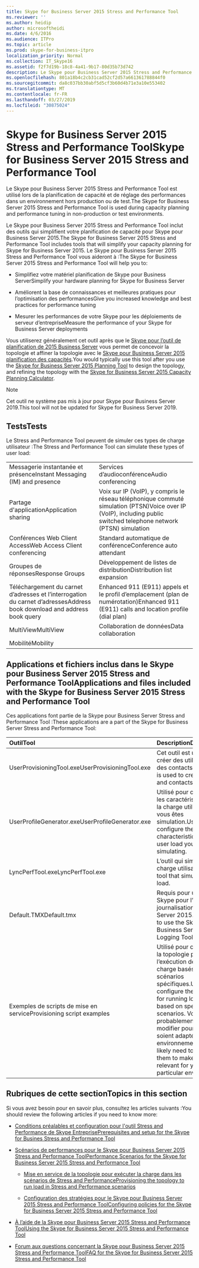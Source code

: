 ```yaml
---
title: Skype for Business Server 2015 Stress and Performance Tool
ms.reviewer: ''
ms.author: heidip
author: microsoftheidi
ms.date: 4/6/2016
ms.audience: ITPro
ms.topic: article
ms.prod: skype-for-business-itpro
localization_priority: Normal
ms.collection: IT_Skype16
ms.assetid: f2f7d19b-18c8-4a41-9b17-80d35b73d742
description: Le Skype pour Business Server 2015 Stress and Performance Tool est utilisé lors de la planification de capacité et de réglage des performances dans un environnement hors production ou de test.
ms.openlocfilehash: 801a18b4c2cb31cad52cf2d57a661361788844f0
ms.sourcegitcommit: da8c037bb30abf5d5cf3b60d4b71e3a10e553402
ms.translationtype: MT
ms.contentlocale: fr-FR
ms.lasthandoff: 03/27/2019
ms.locfileid: "30875024"
---
```

# <a name="skype-for-business-server-2015-stress-and-performance-tool"></a><span data-ttu-id="09672-103">Skype for Business Server 2015 Stress and Performance Tool</span><span class="sxs-lookup"><span data-stu-id="09672-103">Skype for Business Server 2015 Stress and Performance Tool</span></span>
 
<span data-ttu-id="09672-104">Le Skype pour Business Server 2015 Stress and Performance Tool est utilisé lors de la planification de capacité et de réglage des performances dans un environnement hors production ou de test.</span><span class="sxs-lookup"><span data-stu-id="09672-104">The Skype for Business Server 2015 Stress and Performance Tool is used during capacity planning and performance tuning in non-production or test environments.</span></span>
  
<span data-ttu-id="09672-105">Le Skype pour Business Server 2015 Stress and Performance Tool inclut des outils qui simplifient votre planification de capacité pour Skype pour Business Server 2015.</span><span class="sxs-lookup"><span data-stu-id="09672-105">The Skype for Business Server 2015 Stress and Performance Tool includes tools that will simplify your capacity planning for Skype for Business Server 2015.</span></span> <span data-ttu-id="09672-106">Le Skype pour Business Server 2015 Stress and Performance Tool vous aideront à :</span><span class="sxs-lookup"><span data-stu-id="09672-106">The Skype for Business Server 2015 Stress and Performance Tool will help you to:</span></span>
  
- <span data-ttu-id="09672-107">Simplifiez votre matériel planification de Skype pour Business Server</span><span class="sxs-lookup"><span data-stu-id="09672-107">Simplify your hardware planning for Skype for Business Server</span></span>
    
- <span data-ttu-id="09672-108">Améliorent la base de connaissances et meilleures pratiques pour l’optimisation des performances</span><span class="sxs-lookup"><span data-stu-id="09672-108">Give you increased knowledge and best practices for performance tuning</span></span>
    
- <span data-ttu-id="09672-109">Mesurer les performances de votre Skype pour les déploiements de serveur d’entreprise</span><span class="sxs-lookup"><span data-stu-id="09672-109">Measure the performance of your Skype for Business Server deployments</span></span>
    
<span data-ttu-id="09672-110">Vous utiliserez généralement cet outil après que le [Skype pour l’outil de planification de 2015 Business Server](../../management-tools/planning-tool/planning-tool.md) vous permet de concevoir la topologie et affiner la topologie avec le [Skype pour Business Server 2015 planification des capacités](../../management-tools/capacity-planning-calculator.md).</span><span class="sxs-lookup"><span data-stu-id="09672-110">You would typically use this tool after you use the [Skype for Business Server 2015 Planning Tool](../../management-tools/planning-tool/planning-tool.md) to design the topology, and refining the topology with the [Skype for Business Server 2015 Capacity Planning Calculator](../../management-tools/capacity-planning-calculator.md).</span></span> 

> [!NOTE]
> <span data-ttu-id="09672-111">Cet outil ne système pas mis à jour pour Skype pour Business Server 2019.</span><span class="sxs-lookup"><span data-stu-id="09672-111">This tool will not be updated for Skype for Business Server 2019.</span></span>
  
## <a name="tests"></a><span data-ttu-id="09672-112">Tests</span><span class="sxs-lookup"><span data-stu-id="09672-112">Tests</span></span>

<span data-ttu-id="09672-113">Le Stress and Performance Tool peuvent de simuler ces types de charge utilisateur :</span><span class="sxs-lookup"><span data-stu-id="09672-113">The Stress and Performance Tool can simulate these types of user load:</span></span>
  
|||
|:-----|:-----|
|<span data-ttu-id="09672-114">Messagerie instantanée et présence</span><span class="sxs-lookup"><span data-stu-id="09672-114">Instant Messaging (IM) and presence</span></span>  <br/> |<span data-ttu-id="09672-115">Services d’audioconférence</span><span class="sxs-lookup"><span data-stu-id="09672-115">Audio conferencing</span></span>  <br/> |
|<span data-ttu-id="09672-116">Partage d'application</span><span class="sxs-lookup"><span data-stu-id="09672-116">Application sharing</span></span>  <br/> |<span data-ttu-id="09672-117">Voix sur IP (VoIP), y compris le réseau téléphonique commuté simulation (PTSN)</span><span class="sxs-lookup"><span data-stu-id="09672-117">Voice over IP (VoIP), including public switched telephone network (PTSN) simulation</span></span>  <br/> |
|<span data-ttu-id="09672-118">Conférences Web Client Access</span><span class="sxs-lookup"><span data-stu-id="09672-118">Web Access Client conferencing</span></span>  <br/> |<span data-ttu-id="09672-119">Standard automatique de conférence</span><span class="sxs-lookup"><span data-stu-id="09672-119">Conference auto attendant</span></span>  <br/> |
|<span data-ttu-id="09672-120">Groupes de réponses</span><span class="sxs-lookup"><span data-stu-id="09672-120">Response Groups</span></span>  <br/> |<span data-ttu-id="09672-121">Développement de listes de distribution</span><span class="sxs-lookup"><span data-stu-id="09672-121">Distribution list expansion</span></span>  <br/> |
|<span data-ttu-id="09672-122">Téléchargement du carnet d’adresses et l’interrogation du carnet d’adresses</span><span class="sxs-lookup"><span data-stu-id="09672-122">Address book download and address book query</span></span>  <br/> |<span data-ttu-id="09672-123">Enhanced 911 (E911) appels et le profil d’emplacement (plan de numérotation)</span><span class="sxs-lookup"><span data-stu-id="09672-123">Enhanced 911 (E911) calls and location profile (dial plan)</span></span>  <br/> |
|<span data-ttu-id="09672-124">MultiView</span><span class="sxs-lookup"><span data-stu-id="09672-124">MultiView</span></span>  <br/> |<span data-ttu-id="09672-125">Collaboration de données</span><span class="sxs-lookup"><span data-stu-id="09672-125">Data collaboration</span></span>  <br/> |
|<span data-ttu-id="09672-126">Mobilité</span><span class="sxs-lookup"><span data-stu-id="09672-126">Mobility</span></span>  <br/> ||
   
## <a name="applications-and-files-included-with-the-skype-for-business-server-2015-stress-and-performance-tool"></a><span data-ttu-id="09672-127">Applications et fichiers inclus dans le Skype pour Business Server 2015 Stress and Performance Tool</span><span class="sxs-lookup"><span data-stu-id="09672-127">Applications and files included with the Skype for Business Server 2015 Stress and Performance Tool</span></span>

<span data-ttu-id="09672-128">Ces applications font partie de la Skype pour Business Server Stress and Performance Tool :</span><span class="sxs-lookup"><span data-stu-id="09672-128">These applications are a part of the Skype for Business Server Stress and Performance Tool:</span></span>
  
|<span data-ttu-id="09672-129">**Outil**</span><span class="sxs-lookup"><span data-stu-id="09672-129">**Tool**</span></span>|<span data-ttu-id="09672-130">**Description**</span><span class="sxs-lookup"><span data-stu-id="09672-130">**Description**</span></span>|
|:-----|:-----|
|<span data-ttu-id="09672-131">UserProvisioningTool.exe</span><span class="sxs-lookup"><span data-stu-id="09672-131">UserProvisioningTool.exe</span></span>  <br/> |<span data-ttu-id="09672-132">Cet outil est utilisé pour créer des utilisateurs et des contacts.</span><span class="sxs-lookup"><span data-stu-id="09672-132">This tool is used to create users and contacts.</span></span>  <br/> |
|<span data-ttu-id="09672-133">UserProfileGenerator.exe</span><span class="sxs-lookup"><span data-stu-id="09672-133">UserProfileGenerator.exe</span></span>  <br/> |<span data-ttu-id="09672-134">Utilisé pour configurer les caractéristiques de la charge utilisateur que vous êtes simulation.</span><span class="sxs-lookup"><span data-stu-id="09672-134">Used to configure the characteristics of the user load you're simulating.</span></span>  <br/> |
|<span data-ttu-id="09672-135">LyncPerfTool.exe</span><span class="sxs-lookup"><span data-stu-id="09672-135">LyncPerfTool.exe</span></span>  <br/> |<span data-ttu-id="09672-136">L’outil qui simule la charge utilisateur.</span><span class="sxs-lookup"><span data-stu-id="09672-136">The tool that simulates user load.</span></span>  <br/> |
|<span data-ttu-id="09672-137">Default.TMX</span><span class="sxs-lookup"><span data-stu-id="09672-137">Default.tmx</span></span>  <br/> |<span data-ttu-id="09672-138">Requis pour utiliser le Skype pour l’outil de journalisation Business Server 2015.</span><span class="sxs-lookup"><span data-stu-id="09672-138">Required to use the Skype for Business Server 2015 Logging Tool.</span></span>  <br/> |
|<span data-ttu-id="09672-139">Exemples de scripts de mise en service</span><span class="sxs-lookup"><span data-stu-id="09672-139">Provisioning script examples</span></span>  <br/> |<span data-ttu-id="09672-140">Utilisé pour configurer la topologie pour l’exécution des tests de charge basés sur des scénarios spécifiques.</span><span class="sxs-lookup"><span data-stu-id="09672-140">Used to configure the topology for running load tests, based on specific scenarios.</span></span> <span data-ttu-id="09672-141">Vous devrez probablement les modifier pour qu’elles soient adaptées à votre environnement.</span><span class="sxs-lookup"><span data-stu-id="09672-141">You'll likely need to modify them to make them relevant for your particular environment.</span></span>  <br/> |
   
## <a name="topics-in-this-section"></a><span data-ttu-id="09672-142">Rubriques de cette section</span><span class="sxs-lookup"><span data-stu-id="09672-142">Topics in this section</span></span>

<span data-ttu-id="09672-143">Si vous avez besoin pour en savoir plus, consultez les articles suivants :</span><span class="sxs-lookup"><span data-stu-id="09672-143">You should review the following articles if you need to know more:</span></span>
  
- [<span data-ttu-id="09672-144">Conditions préalables et configuration pour l'outil Stress and Performance de Skype Entreprise</span><span class="sxs-lookup"><span data-stu-id="09672-144">Prerequisites and setup for the Skype for Busines Stress and Performance Tool</span></span>](prerequisites-and-setup.md)
    
- [<span data-ttu-id="09672-145">Scénarios de performances pour le Skype pour Business Server 2015 Stress and Performance Tool</span><span class="sxs-lookup"><span data-stu-id="09672-145">Performance Scenarios for the Skype for Business Server 2015 Stress and Performance Tool</span></span>](scenarios.md)
    
  - [<span data-ttu-id="09672-146">Mise en service de la topologie pour exécuter la charge dans les scénarios de Stress and Performance</span><span class="sxs-lookup"><span data-stu-id="09672-146">Provisioning the topology to run load in Stress and Performance scenarios</span></span>](provisioning-the-topology-to-run-load.md)
    
  - [<span data-ttu-id="09672-147">Configuration des stratégies pour le Skype pour Business Server 2015 Stress and Performance Tool</span><span class="sxs-lookup"><span data-stu-id="09672-147">Configuring policies for the Skype for Business Server 2015 Stress and Performance Tool</span></span>](configuring-policies.md)
    
- [<span data-ttu-id="09672-148">À l’aide de la Skype pour Business Server 2015 Stress and Performance Tool</span><span class="sxs-lookup"><span data-stu-id="09672-148">Using the Skype for Business Server 2015 Stress and Performance Tool</span></span>](using-the-tool.md)
    
- [<span data-ttu-id="09672-149">Forum aux questions concernant la Skype pour Business Server 2015 Stress and Performance Tool</span><span class="sxs-lookup"><span data-stu-id="09672-149">FAQ for the Skype for Business Server 2015 Stress and Performance Tool</span></span>](faq.md)
    

